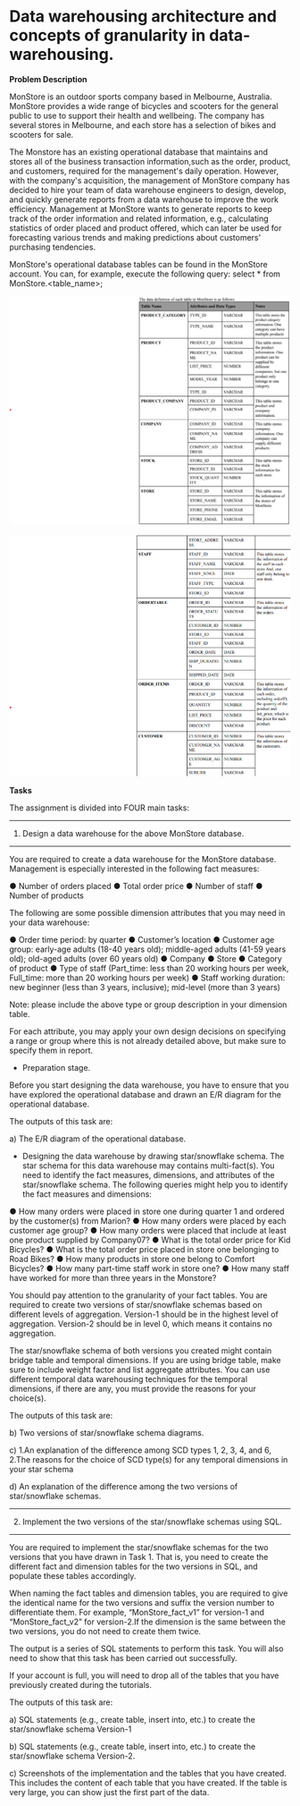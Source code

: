 # Data warehousing architecture and concepts of granularity in data-warehousing.

**Problem Description**

MonStore is an outdoor sports company based in Melbourne, Australia. MonStore provides a wide
range of bicycles and scooters for the general public to use to support their health and wellbeing.
The company has several stores in Melbourne, and each store has a selection of bikes and scooters
for sale.

The Monstore has an existing operational database that maintains and stores all of the business
transaction information,such as the order, product, and customers, required for the management's
daily operation. However, with the company's acquisition, the management of MonStore company
has decided to hire your team of data warehouse engineers to design, develop, and quickly
generate reports from a data warehouse to improve the work efficiency. Management at MonStore
wants to generate reports to keep track of the order information and related information, e.g.,
calculating statistics of order placed and product offered, which can later be used for forecasting
various trends and making predictions about customers' purchasing tendencies.

MonStore's operational database tables can be found in the MonStore account. You can, for
example, execute the following query:
select * from MonStore.<table_name>;

![alt text](https://github.com/SyedKabir-dataWorm/Data-warehousing-architecture-and-concepts-of-granularity-in-data-warehousing/blob/main/MonStoreDb-1.png)

![alt text](https://github.com/SyedKabir-dataWorm/Data-warehousing-architecture-and-concepts-of-granularity-in-data-warehousing/blob/main/MonStoreDb-2.png)

**Tasks**

The assignment is divided into FOUR main tasks:

--------------------------------------------------------------------------------------
1. Design a data warehouse for the above MonStore database.
--------------------------------------------------------------------------------------

You are required to create a data warehouse for the MonStore database. Management
is especially interested in the following fact measures:

● Number of orders placed
● Total order price
● Number of staff
● Number of products

The following are some possible dimension attributes that you may need in your data
warehouse:

● Order time period: by quarter
● Customer’s location
● Customer age group: early-age adults (18-40 years old); middle-aged
adults (41-59 years old); old-aged adults (over 60 years old)
● Company
● Store
● Category of product
● Type of staff (Part_time: less than 20 working hours per week,
Full_time: more than 20 working hours per week)
● Staff working duration: new beginner (less than 3 years, inclusive);
mid-level (more than 3 years)

Note: please include the above type or group description in your dimension table.

For each attribute, you may apply your own design decisions on specifying a range or
group where this is not already detailed above, but make sure to specify them in report.

- Preparation stage.

Before you start designing the data warehouse, you have to ensure that you have
explored the operational database and drawn an E/R diagram for the operational
database.

The outputs of this task are:

a) The E/R diagram of the operational database.

- Designing the data warehouse by drawing star/snowflake schema.
The star schema for this data warehouse may contains multi-fact(s). You need to
identify the fact measures, dimensions, and attributes of the star/snowflake schema.
The following queries might help you to identify the fact measures and dimensions:

● How many orders were placed in store one during quarter 1 and ordered by the
customer(s) from Marion?
● How many orders were placed by each customer age group?
● How many orders were placed that include at least one product supplied by
Company07?
● What is the total order price for Kid Bicycles?
● What is the total order price placed in store one belonging to Road Bikes?
● How many products in store one belong to Comfort Bicycles?
● How many part-time staff work in store one?
● How many staff have worked for more than three years in the Monstore?

You should pay attention to the granularity of your fact tables. You are required to
create two versions of star/snowflake schemas based on different levels of
aggregation. Version-1 should be in the highest level of aggregation. Version-2 should
be in level 0, which means it contains no aggregation. 

The star/snowflake schema of both versions you created might contain bridge table
and temporal dimensions. If you are using bridge table, make sure to include weight
factor and list aggregate attributes. You can use different temporal data warehousing
techniques for the temporal dimensions, if there are any, you must provide the reasons
for your choice(s).

The outputs of this task are:

b) Two versions of star/snowflake schema diagrams.

c) 1.An explanation of the difference among SCD types 1, 2, 3, 4, and 6,
2.The reasons for the choice of SCD type(s) for any temporal dimensions in your
star schema

d) An explanation of the difference among the two versions of star/snowflake
schemas.

--------------------------------------------------------------------------------------
2. Implement the two versions of the star/snowflake schemas using SQL.
--------------------------------------------------------------------------------------

You are required to implement the star/snowflake schemas for the two versions that
you have drawn in Task 1. That is, you need to create the different fact and dimension
tables for the two versions in SQL, and populate these tables accordingly.

When naming the fact tables and dimension tables, you are required to give the
identical name for the two versions and suffix the version number to differentiate
them. For example, “MonStore_fact_v1” for version-1 and “MonStore_fact_v2” for
version-2.If the dimension is the same between the two versions, you do not need to
create them twice.

The output is a series of SQL statements to perform this task. You will also need to
show that this task has been carried out successfully.

If your account is full, you will need to drop all of the tables that you have previously
created during the tutorials.

The outputs of this task are:

a) SQL statements (e.g., create table, insert into, etc.) to create the star/snowflake
schema Version-1

b) SQL statements (e.g., create table, insert into, etc.) to create the star/snowflake
schema Version-2.

c) Screenshots of the implementation and the tables that you have created. This
includes the content of each table that you have created. If the table is very large,
you can show just the first part of the data.
